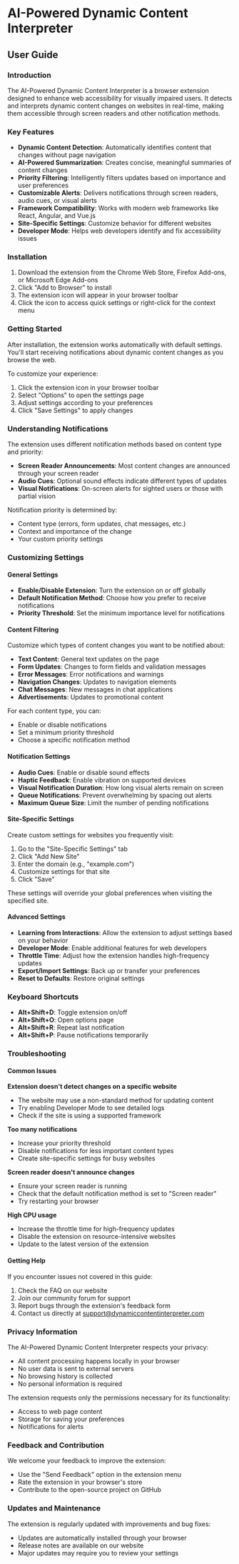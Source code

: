 # AI-Powered Dynamic Content Interpreter

## User Guide

### Introduction

The AI-Powered Dynamic Content Interpreter is a browser extension designed to enhance web accessibility for visually impaired users. It detects and interprets dynamic content changes on websites in real-time, making them accessible through screen readers and other notification methods.

### Key Features

- **Dynamic Content Detection**: Automatically identifies content that changes without page navigation
- **AI-Powered Summarization**: Creates concise, meaningful summaries of content changes
- **Priority Filtering**: Intelligently filters updates based on importance and user preferences
- **Customizable Alerts**: Delivers notifications through screen readers, audio cues, or visual alerts
- **Framework Compatibility**: Works with modern web frameworks like React, Angular, and Vue.js
- **Site-Specific Settings**: Customize behavior for different websites
- **Developer Mode**: Helps web developers identify and fix accessibility issues

### Installation

1. Download the extension from the Chrome Web Store, Firefox Add-ons, or Microsoft Edge Add-ons
2. Click "Add to Browser" to install
3. The extension icon will appear in your browser toolbar
4. Click the icon to access quick settings or right-click for the context menu

### Getting Started

After installation, the extension works automatically with default settings. You'll start receiving notifications about dynamic content changes as you browse the web.

To customize your experience:

1. Click the extension icon in your browser toolbar
2. Select "Options" to open the settings page
3. Adjust settings according to your preferences
4. Click "Save Settings" to apply changes

### Understanding Notifications

The extension uses different notification methods based on content type and priority:

- **Screen Reader Announcements**: Most content changes are announced through your screen reader
- **Audio Cues**: Optional sound effects indicate different types of updates
- **Visual Notifications**: On-screen alerts for sighted users or those with partial vision

Notification priority is determined by:
- Content type (errors, form updates, chat messages, etc.)
- Context and importance of the change
- Your custom priority settings

### Customizing Settings

#### General Settings

- **Enable/Disable Extension**: Turn the extension on or off globally
- **Default Notification Method**: Choose how you prefer to receive notifications
- **Priority Threshold**: Set the minimum importance level for notifications

#### Content Filtering

Customize which types of content changes you want to be notified about:

- **Text Content**: General text updates on the page
- **Form Updates**: Changes to form fields and validation messages
- **Error Messages**: Error notifications and warnings
- **Navigation Changes**: Updates to navigation elements
- **Chat Messages**: New messages in chat applications
- **Advertisements**: Updates to promotional content

For each content type, you can:
- Enable or disable notifications
- Set a minimum priority threshold
- Choose a specific notification method

#### Notification Settings

- **Audio Cues**: Enable or disable sound effects
- **Haptic Feedback**: Enable vibration on supported devices
- **Visual Notification Duration**: How long visual alerts remain on screen
- **Queue Notifications**: Prevent overwhelming by spacing out alerts
- **Maximum Queue Size**: Limit the number of pending notifications

#### Site-Specific Settings

Create custom settings for websites you frequently visit:

1. Go to the "Site-Specific Settings" tab
2. Click "Add New Site"
3. Enter the domain (e.g., "example.com")
4. Customize settings for that site
5. Click "Save"

These settings will override your global preferences when visiting the specified site.

#### Advanced Settings

- **Learning from Interactions**: Allow the extension to adjust settings based on your behavior
- **Developer Mode**: Enable additional features for web developers
- **Throttle Time**: Adjust how the extension handles high-frequency updates
- **Export/Import Settings**: Back up or transfer your preferences
- **Reset to Defaults**: Restore original settings

### Keyboard Shortcuts

- **Alt+Shift+D**: Toggle extension on/off
- **Alt+Shift+O**: Open options page
- **Alt+Shift+R**: Repeat last notification
- **Alt+Shift+P**: Pause notifications temporarily

### Troubleshooting

#### Common Issues

**Extension doesn't detect changes on a specific website**
- The website may use a non-standard method for updating content
- Try enabling Developer Mode to see detailed logs
- Check if the site is using a supported framework

**Too many notifications**
- Increase your priority threshold
- Disable notifications for less important content types
- Create site-specific settings for busy websites

**Screen reader doesn't announce changes**
- Ensure your screen reader is running
- Check that the default notification method is set to "Screen reader"
- Try restarting your browser

**High CPU usage**
- Increase the throttle time for high-frequency updates
- Disable the extension on resource-intensive websites
- Update to the latest version of the extension

#### Getting Help

If you encounter issues not covered in this guide:

1. Check the FAQ on our website
2. Join our community forum for support
3. Report bugs through the extension's feedback form
4. Contact us directly at support@dynamiccontentinterpreter.com

### Privacy Information

The AI-Powered Dynamic Content Interpreter respects your privacy:

- All content processing happens locally in your browser
- No user data is sent to external servers
- No browsing history is collected
- No personal information is required

The extension requests only the permissions necessary for its functionality:
- Access to web page content
- Storage for saving your preferences
- Notifications for alerts

### Feedback and Contribution

We welcome your feedback to improve the extension:

- Use the "Send Feedback" option in the extension menu
- Rate the extension in your browser's store
- Contribute to the open-source project on GitHub

### Updates and Maintenance

The extension is regularly updated with improvements and bug fixes:

- Updates are automatically installed through your browser
- Release notes are available on our website
- Major updates may require you to review your settings
